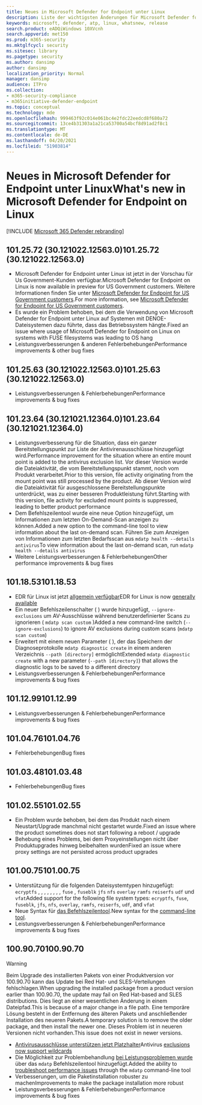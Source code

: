 ```yaml
---
title: Neues in Microsoft Defender for Endpoint unter Linux
description: Liste der wichtigsten Änderungen für Microsoft Defender for Endpoint unter Linux.
keywords: microsoft, defender, atp, linux, whatsnew, release
search.product: eADQiWindows 10XVcnh
search.appverid: met150
ms.prod: m365-security
ms.mktglfcycl: security
ms.sitesec: library
ms.pagetype: security
ms.author: dansimp
author: dansimp
localization_priority: Normal
manager: dansimp
audience: ITPro
ms.collection:
- m365-security-compliance
- m365initiative-defender-endpoint
ms.topic: conceptual
ms.technology: mde
ms.openlocfilehash: 999463f92c014e061bc4e2fdc22eedcd8f680a72
ms.sourcegitcommit: 13ce4b31303a1a21ca53700a54bcf8d91ad2f8c1
ms.translationtype: MT
ms.contentlocale: de-DE
ms.lasthandoff: 04/20/2021
ms.locfileid: "51903814"
---
```

# <a name="whats-new-in-microsoft-defender-for-endpoint-on-linux"></a><span data-ttu-id="5b8ca-104">Neues in Microsoft Defender for Endpoint unter Linux</span><span class="sxs-lookup"><span data-stu-id="5b8ca-104">What's new in Microsoft Defender for Endpoint on Linux</span></span>

[!INCLUDE [Microsoft 365 Defender rebranding](../../includes/microsoft-defender.md)]

## <a name="1012572-30121022125630"></a><span data-ttu-id="5b8ca-105">101.25.72 (30.121022.12563.0)</span><span class="sxs-lookup"><span data-stu-id="5b8ca-105">101.25.72 (30.121022.12563.0)</span></span>

- <span data-ttu-id="5b8ca-106">Microsoft Defender for Endpoint unter Linux ist jetzt in der Vorschau für Us Government-Kunden verfügbar.</span><span class="sxs-lookup"><span data-stu-id="5b8ca-106">Microsoft Defender for Endpoint on Linux is now available in preview for US Government customers.</span></span> <span data-ttu-id="5b8ca-107">Weitere Informationen finden Sie unter [Microsoft Defender for Endpoint for US Government customers](gov.md).</span><span class="sxs-lookup"><span data-stu-id="5b8ca-107">For more information, see [Microsoft Defender for Endpoint for US Government customers](gov.md).</span></span>
- <span data-ttu-id="5b8ca-108">Es wurde ein Problem behoben, bei dem die Verwendung von Microsoft Defender for Endpoint unter Linux auf Systemen mit DENOE-Dateisystemen dazu führte, dass das Betriebssystem hängte.</span><span class="sxs-lookup"><span data-stu-id="5b8ca-108">Fixed an issue where usage of Microsoft Defender for Endpoint on Linux on systems with FUSE filesystems was leading to OS hang</span></span>
- <span data-ttu-id="5b8ca-109">Leistungsverbesserungen & anderen Fehlerbehebungen</span><span class="sxs-lookup"><span data-stu-id="5b8ca-109">Performance improvements & other bug fixes</span></span>

## <a name="1012563-30121022125630"></a><span data-ttu-id="5b8ca-110">101.25.63 (30.121022.12563.0)</span><span class="sxs-lookup"><span data-stu-id="5b8ca-110">101.25.63 (30.121022.12563.0)</span></span>

- <span data-ttu-id="5b8ca-111">Leistungsverbesserungen & Fehlerbehebungen</span><span class="sxs-lookup"><span data-stu-id="5b8ca-111">Performance improvements & bug fixes</span></span>

## <a name="1012364-30121021123640"></a><span data-ttu-id="5b8ca-112">101.23.64 (30.121021.12364.0)</span><span class="sxs-lookup"><span data-stu-id="5b8ca-112">101.23.64 (30.121021.12364.0)</span></span>

- <span data-ttu-id="5b8ca-113">Leistungsverbesserung für die Situation, dass ein ganzer Bereitstellungspunkt zur Liste der Antivirenausschlüsse hinzugefügt wird.</span><span class="sxs-lookup"><span data-stu-id="5b8ca-113">Performance improvement for the situation where an entire mount point is added to the antivirus exclusion list.</span></span> <span data-ttu-id="5b8ca-114">Vor dieser Version wurde die Dateiaktivität, die vom Bereitstellungspunkt stammt, noch vom Produkt verarbeitet.</span><span class="sxs-lookup"><span data-stu-id="5b8ca-114">Prior to this version, file activity originating from the mount point was still processed by the product.</span></span> <span data-ttu-id="5b8ca-115">Ab dieser Version wird die Dateiaktivität für ausgeschlossene Bereitstellungspunkte unterdrückt, was zu einer besseren Produktleistung führt.</span><span class="sxs-lookup"><span data-stu-id="5b8ca-115">Starting with this version, file activity for excluded mount points is suppressed, leading to better product performance</span></span>
- <span data-ttu-id="5b8ca-116">Dem Befehlszeilentool wurde eine neue Option hinzugefügt, um Informationen zum letzten On-Demand-Scan anzeigen zu können.</span><span class="sxs-lookup"><span data-stu-id="5b8ca-116">Added a new option to the command-line tool to view information about the last on-demand scan.</span></span> <span data-ttu-id="5b8ca-117">Führen Sie zum Anzeigen von Informationen zum letzten Bedarfsscan aus `mdatp health --details antivirus`</span><span class="sxs-lookup"><span data-stu-id="5b8ca-117">To view information about the last on-demand scan, run `mdatp health --details antivirus`</span></span>
- <span data-ttu-id="5b8ca-118">Weitere Leistungsverbesserungen & Fehlerbehebungen</span><span class="sxs-lookup"><span data-stu-id="5b8ca-118">Other performance improvements & bug fixes</span></span>

## <a name="1011853"></a><span data-ttu-id="5b8ca-119">101.18.53</span><span class="sxs-lookup"><span data-stu-id="5b8ca-119">101.18.53</span></span>

- <span data-ttu-id="5b8ca-120">EDR für Linux ist jetzt [allgemein verfügbar](https://techcommunity.microsoft.com/t5/microsoft-defender-for-endpoint/edr-for-linux-is-now-is-generally-available/ba-p/2048539)</span><span class="sxs-lookup"><span data-stu-id="5b8ca-120">EDR for Linux is now [generally available](https://techcommunity.microsoft.com/t5/microsoft-defender-for-endpoint/edr-for-linux-is-now-is-generally-available/ba-p/2048539)</span></span>
- <span data-ttu-id="5b8ca-121">Ein neuer Befehlszeilenschalter ( ) wurde hinzugefügt, `--ignore-exclusions` um AV-Ausschlüsse während benutzerdefinierter Scans zu ignorieren ( `mdatp scan custom` )</span><span class="sxs-lookup"><span data-stu-id="5b8ca-121">Added a new command-line switch (`--ignore-exclusions`) to ignore AV exclusions during custom scans (`mdatp scan custom`)</span></span>
- <span data-ttu-id="5b8ca-122">Erweitert mit einem neuen Parameter ( ), der das Speichern der Diagnoseprotokolle `mdatp diagnostic create` in einem anderen Verzeichnis `--path [directory]` ermöglicht</span><span class="sxs-lookup"><span data-stu-id="5b8ca-122">Extended `mdatp diagnostic create` with a new parameter (`--path [directory]`) that allows the diagnostic logs to be saved to a different directory</span></span>
- <span data-ttu-id="5b8ca-123">Leistungsverbesserungen & Fehlerbehebungen</span><span class="sxs-lookup"><span data-stu-id="5b8ca-123">Performance improvements & bug fixes</span></span>

## <a name="1011299"></a><span data-ttu-id="5b8ca-124">101.12.99</span><span class="sxs-lookup"><span data-stu-id="5b8ca-124">101.12.99</span></span>

- <span data-ttu-id="5b8ca-125">Leistungsverbesserungen & Fehlerbehebungen</span><span class="sxs-lookup"><span data-stu-id="5b8ca-125">Performance improvements & bug fixes</span></span>

## <a name="1010476"></a><span data-ttu-id="5b8ca-126">101.04.76</span><span class="sxs-lookup"><span data-stu-id="5b8ca-126">101.04.76</span></span>

- <span data-ttu-id="5b8ca-127">Fehlerbehebungen</span><span class="sxs-lookup"><span data-stu-id="5b8ca-127">Bug fixes</span></span>

## <a name="1010348"></a><span data-ttu-id="5b8ca-128">101.03.48</span><span class="sxs-lookup"><span data-stu-id="5b8ca-128">101.03.48</span></span>

- <span data-ttu-id="5b8ca-129">Fehlerbehebungen</span><span class="sxs-lookup"><span data-stu-id="5b8ca-129">Bug fixes</span></span>

## <a name="1010255"></a><span data-ttu-id="5b8ca-130">101.02.55</span><span class="sxs-lookup"><span data-stu-id="5b8ca-130">101.02.55</span></span>

- <span data-ttu-id="5b8ca-131">Ein Problem wurde behoben, bei dem das Produkt nach einem Neustart/Upgrade manchmal nicht gestartet wurde.</span><span class="sxs-lookup"><span data-stu-id="5b8ca-131">Fixed an issue where the product sometimes does not start following a reboot / upgrade</span></span>
- <span data-ttu-id="5b8ca-132">Behebung eines Problems, bei dem Proxyeinstellungen nicht über Produktupgrades hinweg beibehalten wurden</span><span class="sxs-lookup"><span data-stu-id="5b8ca-132">Fixed an issue where proxy settings are not persisted across product upgrades</span></span>

## <a name="1010075"></a><span data-ttu-id="5b8ca-133">101.00.75</span><span class="sxs-lookup"><span data-stu-id="5b8ca-133">101.00.75</span></span>

- <span data-ttu-id="5b8ca-134">Unterstützung für die folgenden Dateisystemtypen hinzugefügt: `ecryptfs` , , , , , , , , `fuse` , `fuseblk` `jfs` `nfs` `overlay` `ramfs` `reiserfs` `udf` und `vfat`</span><span class="sxs-lookup"><span data-stu-id="5b8ca-134">Added support for the following file system types: `ecryptfs`, `fuse`, `fuseblk`, `jfs`, `nfs`, `overlay`, `ramfs`, `reiserfs`, `udf`, and `vfat`</span></span>
- <span data-ttu-id="5b8ca-135">Neue Syntax für [das Befehlszeilentool](linux-resources.md#configure-from-the-command-line).</span><span class="sxs-lookup"><span data-stu-id="5b8ca-135">New syntax for the [command-line tool](linux-resources.md#configure-from-the-command-line).</span></span>
- <span data-ttu-id="5b8ca-136">Leistungsverbesserungen & Fehlerbehebungen</span><span class="sxs-lookup"><span data-stu-id="5b8ca-136">Performance improvements & bug fixes</span></span>

## <a name="1009070"></a><span data-ttu-id="5b8ca-137">100.90.70</span><span class="sxs-lookup"><span data-stu-id="5b8ca-137">100.90.70</span></span>

> [!WARNING]
> <span data-ttu-id="5b8ca-138">Beim Upgrade des installierten Pakets von einer Produktversion vor 100.90.70 kann das Update bei Red Hat- und SLES-Verteilungen fehlschlagen.</span><span class="sxs-lookup"><span data-stu-id="5b8ca-138">When upgrading the installed package from a product version earlier than 100.90.70, the update may fail on Red Hat-based and SLES distributions.</span></span> <span data-ttu-id="5b8ca-139">Dies liegt an einer wesentlichen Änderung in einem Dateipfad.</span><span class="sxs-lookup"><span data-stu-id="5b8ca-139">This is because of a major change in a file path.</span></span> <span data-ttu-id="5b8ca-140">Eine temporäre Lösung besteht in der Entfernung des älteren Pakets und anschließender Installation des neueren Pakets.</span><span class="sxs-lookup"><span data-stu-id="5b8ca-140">A temporary solution is to remove the older package, and then install the newer one.</span></span> <span data-ttu-id="5b8ca-141">Dieses Problem ist in neueren Versionen nicht vorhanden.</span><span class="sxs-lookup"><span data-stu-id="5b8ca-141">This issue does not exist in newer versions.</span></span>

- <span data-ttu-id="5b8ca-142">[Antivirusausschlüsse unterstützen jetzt Platzhalter](linux-exclusions.md#supported-exclusion-types)</span><span class="sxs-lookup"><span data-stu-id="5b8ca-142">Antivirus [exclusions now support wildcards](linux-exclusions.md#supported-exclusion-types)</span></span>
- <span data-ttu-id="5b8ca-143">Die Möglichkeit zur Problembehandlung [bei Leistungsproblemen wurde](linux-support-perf.md) über das `mdatp` Befehlszeilentool hinzugefügt.</span><span class="sxs-lookup"><span data-stu-id="5b8ca-143">Added the ability to [troubleshoot performance issues](linux-support-perf.md) through the `mdatp` command-line tool</span></span>
- <span data-ttu-id="5b8ca-144">Verbesserungen, um die Paketinstallation robuster zu machen</span><span class="sxs-lookup"><span data-stu-id="5b8ca-144">Improvements to make the package installation more robust</span></span>
- <span data-ttu-id="5b8ca-145">Leistungsverbesserungen & Fehlerbehebungen</span><span class="sxs-lookup"><span data-stu-id="5b8ca-145">Performance improvements & bug fixes</span></span>
